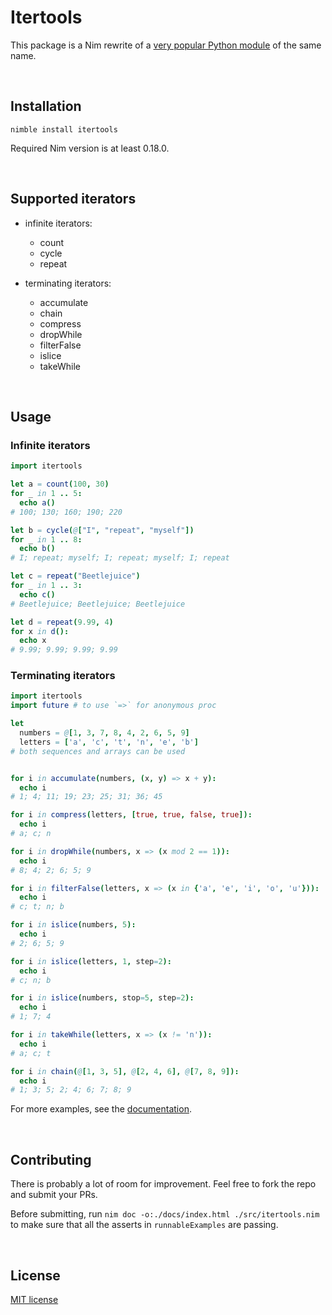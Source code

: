 # Itertools

This package is a Nim rewrite of a [very popular Python module](https://docs.python.org/3/library/itertools.html) of the same name.

&nbsp;




## Installation

```
nimble install itertools
```

Required Nim version is at least 0.18.0.

&nbsp;




## Supported iterators

* infinite iterators:
    * count
    * cycle
    * repeat

* terminating iterators:
    * accumulate
    * chain
    * compress
    * dropWhile
    * filterFalse
    * islice
    * takeWhile

&nbsp;




## Usage




### Infinite iterators

```nim
import itertools

let a = count(100, 30)
for _ in 1 .. 5:
  echo a()
# 100; 130; 160; 190; 220

let b = cycle(@["I", "repeat", "myself"])
for _ in 1 .. 8:
  echo b()
# I; repeat; myself; I; repeat; myself; I; repeat

let c = repeat("Beetlejuice")
for _ in 1 .. 3:
  echo c()
# Beetlejuice; Beetlejuice; Beetlejuice

let d = repeat(9.99, 4)
for x in d():
  echo x
# 9.99; 9.99; 9.99; 9.99
```




### Terminating iterators

```nim
import itertools
import future # to use `=>` for anonymous proc

let
  numbers = @[1, 3, 7, 8, 4, 2, 6, 5, 9]
  letters = ['a', 'c', 't', 'n', 'e', 'b']
# both sequences and arrays can be used


for i in accumulate(numbers, (x, y) => x + y):
  echo i
# 1; 4; 11; 19; 23; 25; 31; 36; 45 

for i in compress(letters, [true, true, false, true]):
  echo i
# a; c; n

for i in dropWhile(numbers, x => (x mod 2 == 1)):
  echo i
# 8; 4; 2; 6; 5; 9

for i in filterFalse(letters, x => (x in {'a', 'e', 'i', 'o', 'u'})):
  echo i
# c; t; n; b

for i in islice(numbers, 5):
  echo i
# 2; 6; 5; 9

for i in islice(letters, 1, step=2):
  echo i
# c; n; b

for i in islice(numbers, stop=5, step=2):
  echo i
# 1; 7; 4

for i in takeWhile(letters, x => (x != 'n')):
  echo i
# a; c; t

for i in chain(@[1, 3, 5], @[2, 4, 6], @[7, 8, 9]):
  echo i
# 1; 3; 5; 2; 4; 6; 7; 8; 9
```

For more examples, see the [documentation](https://narimiran.github.io/itertools).

&nbsp;




## Contributing

There is probably a lot of room for improvement.
Feel free to fork the repo and submit your PRs.

Before submitting, run `nim doc -o:./docs/index.html ./src/itertools.nim` to make sure that all the asserts in `runnableExamples` are passing.

&nbsp;




## License

[MIT license](LICENSE.txt)

